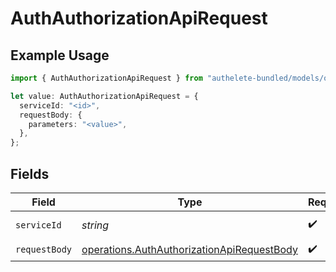 # AuthAuthorizationApiRequest

## Example Usage

```typescript
import { AuthAuthorizationApiRequest } from "authelete-bundled/models/operations";

let value: AuthAuthorizationApiRequest = {
  serviceId: "<id>",
  requestBody: {
    parameters: "<value>",
  },
};
```

## Fields

| Field                                                                                                    | Type                                                                                                     | Required                                                                                                 | Description                                                                                              |
| -------------------------------------------------------------------------------------------------------- | -------------------------------------------------------------------------------------------------------- | -------------------------------------------------------------------------------------------------------- | -------------------------------------------------------------------------------------------------------- |
| `serviceId`                                                                                              | *string*                                                                                                 | :heavy_check_mark:                                                                                       | A service ID.                                                                                            |
| `requestBody`                                                                                            | [operations.AuthAuthorizationApiRequestBody](../../models/operations/authauthorizationapirequestbody.md) | :heavy_check_mark:                                                                                       | N/A                                                                                                      |